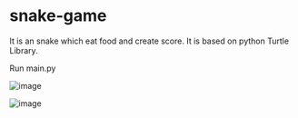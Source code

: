 # snake-game
It is an snake which eat food and create score. It is based on python Turtle Library.

Run main.py

![image](https://user-images.githubusercontent.com/63018500/148439442-47bb2e92-3ff6-485b-8537-8736948ac5d7.png)







![image](https://user-images.githubusercontent.com/63018500/148439655-4d5b87db-fe82-4d43-b6bd-59e1b56386c6.png)

